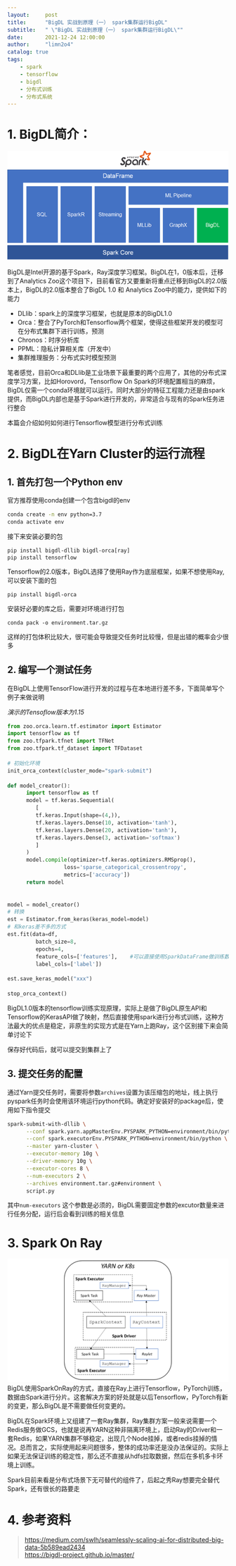 ```yaml
---
layout:     post
title:      "BigDL 实战到原理（一） spark集群运行BigDL"
subtitle:   " \"BigDL 实战到原理（一） spark集群运行BigDL\""
date:       2021-12-24 12:00:00
author:     "limn2o4"
catalog: true
tags:
    - spark
    - tensorflow
    - bigdl
    - 分布式训练
    - 分布式系统
---
```

# 1. BigDL简介：

   ![](/images/bigdl1-1.png)

BigDL是Intel开源的基于Spark，Ray深度学习框架。BigDL在1，0版本后，迁移到了Analytics Zoo这个项目下，目前看官方又要重新将重点迁移到BigDL的2.0版本上，BigDL的2.0版本整合了BigDL 1.0 和 Analytics Zoo中的能力，提供如下的能力

- DLlib：spark上的深度学习框架，也就是原本的BigDL1.0
- Orca：整合了PyTorch和Tensorflow两个框架，使得这些框架开发的模型可在分布式集群下进行训练，预测
- Chronos：时序分析库
- PPML：隐私计算相关库（开发中）
- 集群推理服务：分布式实时模型预测

笔者感觉，目前Orca和DLlib是工业场景下最重要的两个应用了，其他的分布式深度学习方案，比如Horovord，Tensorflow On Spark的环境配置相当的麻烦，BigDL仅需一个conda环境就可以运行。同时大部分的特征工程能力还是由spark提供，而BigDL内部也是基于Spark进行开发的，非常适合与现有的Spark任务进行整合

本篇会介绍如何如何进行Tensorflow模型进行分布式训练

# 2. BigDL在Yarn Cluster的运行流程

   ## 1. 首先打包一个Python env  

   官方推荐使用conda创建一个包含bigdl的env

   ```bash
   conda create -n env python=3.7
   conda activate env
   ```

   接下来安装必要的包

   ```
   pip install bigdl-dllib bigdl-orca[ray]
   pip install tensorflow
   ```

   Tensorflow的2.0版本，BigDL选择了使用Ray作为底层框架，如果不想使用Ray,可以安装下面的包

   ```
   pip install bigdl-orca
   ```

   安装好必要的库之后，需要对环境进行打包

   ```
   conda pack -o environment.tar.gz
   ```

   这样的打包体积比较大，很可能会导致提交任务时比较慢，但是出错的概率会少很多

   ## 2. 编写一个测试任务

   在BigDL上使用TensorFlow进行开发的过程与在本地进行差不多，下面简单写个例子来做说明

   *演示的Tensoflow版本为1.15*

   ```python
   from zoo.orca.learn.tf.estimator import Estimator
   import tensorflow as tf
   from zoo.tfpark.tfnet import TFNet
   from zoo.tfpark.tf_dataset import TFDataset
   
   # 初始化环境
   init_orca_context(cluster_mode="spark-submit")
   
   def model_creator():
         import tensorflow as tf
         model = tf.keras.Sequential(
            [
            tf.keras.Input(shape=(4,)),
            tf.keras.layers.Dense(10, activation='tanh'),
            tf.keras.layers.Dense(20, activation='tanh'),
            tf.keras.layers.Dense(3, activation='softmax')
            ]
         )
         model.compile(optimizer=tf.keras.optimizers.RMSprop(),
                     loss='sparse_categorical_crossentropy',
                     metrics=['accuracy'])
         return model
   
   
   model = model_creator()
   # 转换
   est = Estimator.from_keras(keras_model=model)
   # 和keras差不多的方式
   est.fit(data=df,  
            batch_size=8,  
            epochs=4,  
            feature_cols=['features'],    #可以直接使用SparkDataFrame做训练数据
            label_cols=['label'])
            
   est.save_keras_model("xxx")
   
   stop_orca_context()
   ```

   BigDL1.0版本的tensorflow训练实现原理，实际上是做了BigDL原生API和Tensorflow的KerasAPI做了映射，然后直接使用spark进行分布式训练，这种方法最大的优点是稳定，非原生的实现方式是在Yarn上跑Ray，这个区别接下来会简单讨论下

   保存好代码后，就可以提交到集群上了

   ## 3. 提交任务的配置

   通过Yarn提交任务时，需要将参数`archives`设置为该压缩包的地址，线上执行pyspark任务时会使用该环境运行python代码。确定好安装好的package后，使用如下指令提交

   ```bash
   spark-submit-with-dllib \
         --conf spark.yarn.appMasterEnv.PYSPARK_PYTHON=environment/bin/python \
         --conf spark.executorEnv.PYSPARK_PYTHON=environment/bin/python \
         --master yarn-cluster \
         --executor-memory 10g \
         --driver-memory 10g \
         --executor-cores 8 \
         --num-executors 2 \
         --archives environment.tar.gz#environment \
         script.py
   ```

   其中`num-executors` 这个参数是必须的，BigDL需要固定参数的excutor数量来进行任务分配，运行后会看到训练的相关信息

      

# 3. Spark On Ray

   ![](/images/bigdl1-2.png)
   BigDL使用SparkOnRay的方式，直接在Ray上进行Tensorflow，PyTorch训练，数据由Spark进行分片。这套解决方案的好处就是以后Tensorflow，PyTorch有新的变更，那么BigDL是不需要做任何变更的。

   BigDL在Spark环境上又组建了一套Ray集群，Ray集群方案一般来说需要一个Redis服务做GCS，也就是说再YARN这种非隔离环境上，启动Ray的Driver和一套Redis，如果YARN集群不够稳定，出现几个Node挂掉，或者redis挂掉的情况。总而言之，实际使用起来问题很多，整体的成功率还是没办法保证的。实际上如果无法保证训练的稳定性，那么还不直接从hdfs拉取数据，然后在多机多卡环境上训练。

   Spark目前来看是分布式场景下无可替代的组件了，后起之秀Ray想要完全替代Spark，还有很长的路要走

# 4. 参考资料
> https://medium.com/swlh/seamlessly-scaling-ai-for-distributed-big-data-5b589ead2434  
> https://bigdl-project.github.io/master/